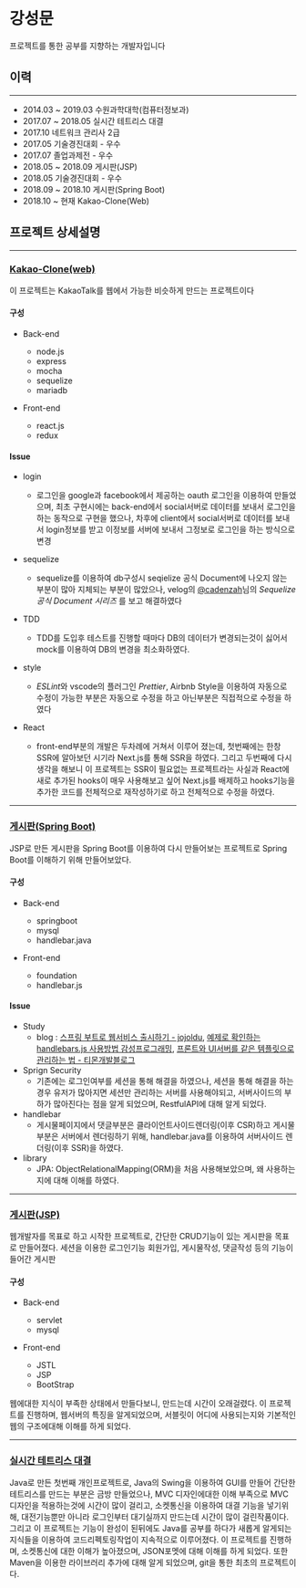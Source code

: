 # 강성문

프로젝트를 통한 공부를 지향하는 개발자입니다

## 이력

---

-   2014.03 ~ 2019.03 수원과학대학(컴퓨터정보과)
-   2017.07 ~ 2018.05 실시간 테트리스 대결
-   2017.10 네트워크 관리사 2급
-   2017.05 기술경진대회 - 우수
-   2017.07 졸업과제전 - 우수
-   2018.05 ~ 2018.09 게시판(JSP)
-   2018.05 기술경진대회 - 우수
-   2018.09 ~ 2018.10 게시판(Spring Boot)
-   2018.10 ~ 현재 Kakao-Clone(Web)

## 프로젝트 상세설명

---

### [Kakao-Clone(web)](https://github.com/sungmun/Kakao-Clone)

이 프로젝트는 KakaoTalk를 웹에서 가능한 비슷하게 만드는 프로젝트이다

#### 구성

-   Back-end

    -   node.js
    -   express
    -   mocha
    -   sequelize
    -   mariadb

-   Front-end

    -   react.js
    -   redux

#### Issue

-   login

    -   로그인을 google과 facebook에서 제공하는 oauth 로그인을 이용하여 만들었으며, 최초 구현시에는 back-end에서 social서버로 데이터를 보내서 로그인을 하는 동작으로 구현을 했으나, 차후에 client에서 social서버로 데이터를 보내서 login정보를 받고 이정보를 서버에 보내서 그정보로 로그인을 하는 방식으로 변경

-   sequelize

    -   sequelize를 이용하여 db구성시 seqielize 공식 Document에 나오지 않는 부분이 많아 지체되는 부분이 많았으나, velog의 [@cadenzah](https://velog.io/@cadenzah)님의 _Sequelize 공식 Document 시리즈_ 를 보고 해결하였다

-   TDD

    -   TDD를 도입후 테스트를 진행할 때마다 DB의 데이터가 변경되는것이 싫어서 mock를 이용하여 DB의 변경을 최소화하였다.

-   style

    -   *ESLint*와 vscode의 플러그인 _Prettier_, Airbnb Style을 이용하여 자동으로 수정이 가능한 부분은 자동으로 수정을 하고 아닌부분은 직접적으로 수정을 하였다

-   React
    -   front-end부분의 개발은 두차례에 거쳐서 이루어 졌는데, 첫번째에는 한창 SSR에 알아보던 시기라 Next.js를 통해 SSR을 하였다. 그리고 두번째에 다시 생각을 해보니 이 프로젝트는 SSR이 필요없는 프로젝트라는 사실과 React에 새로 추가된 hooks이 매우 사용해보고 싶어 Next.js를 배제하고 hooks기능을 추가한 코드를 전체적으로 재작성하기로 하고 전체적으로 수정을 하였다.

---

### [게시판(Spring Boot)](https://github.com/sungmun/SpringBoot-NoticeBoard)

JSP로 만든 게시판을 Spring Boot를 이용하여 다시 만들어보는 프로젝트로 Spring Boot를 이해하기 위해 만들어보았다.

#### 구성

-   Back-end

    -   springboot
    -   mysql
    -   handlebar.java

-   Front-end

    -   foundation
    -   handlebar.js

#### Issue

-   Study
    -   blog : [스프링 부트로 웹서비스 출시하기 - jojoldu](https://jojoldu.tistory.com/250), [예제로 확인하는 handlebars.js 사용방법 감성프로그래밍](https://programmingsummaries.tistory.com/381), [프론트와 UI서버를 같은 템플릿으로 관리하는 법 - 티몬개발블로그](https://tmondev.blog.me/220398995882?Redirect=Log&from=postView)
-   Sprign Security
    -   기존에는 로그인여부를 세션을 통해 해결을 하였으나, 세션을 통해 해결을 하는경우 유저가 많아지면 세션만 관리하는 서버를 사용해야되고, 서버사이드의 부하가 많아진다는 점을 알게 되었으며, RestfulAPI에 대해 알게 되었다.
-   handlebar
    -   게시물페이지에서 댓글부분은 클라이언트사이드렌더링(이후 CSR)하고 게시물부분은 서버에서 렌더링하기 위해, handlebar.java를 이용하여 서버사이드 렌더링(이후 SSR)을 하였다.
-   library
    -   JPA: ObjectRelationalMapping(ORM)을 처음 사용해보았으며, 왜 사용하는지에 대해 이해를 하였다.

---

### [게시판(JSP)](https://github.com/sungmun/NoticeBoard)

웹개발자를 목표로 하고 시작한 프로젝트로, 간단한 CRUD기능이 있는 게시판을 목표로 만들어졌다. 세션을 이용한 로그인기능 회원가입, 게시물작성, 댓글작성 등의 기능이 들어간 게시판

#### 구성

-   Back-end

    -   servlet
    -   mysql

-   Front-end

    -   JSTL
    -   JSP
    -   BootStrap

웹에대한 지식이 부족한 상태에서 만들다보니, 만드는데 시간이 오래걸렸다. 이 프로젝트를 진행하며, 웹서버의 특징을 알게되었으며, 서블릿이 어디에 사용되는지와 기본적인 웹의 구조에대해 이해를 하게 되었다.

---

### [실시간 테트리스 대결](https://github.com/sungmun/TetrisClient)

Java로 만든 첫번째 개인프로젝트로, Java의 Swing을 이용하여 GUI를 만들어 간단한 테트리스를 만드는 부분은 금방 만들었으나, MVC 디자인에대한 이해 부족으로 MVC 디자인을 적용하는것에 시간이 많이 걸리고, 소켓통신을 이용하여 대결 기능을 넣기위해, 대전기능뿐만 아니라 로그인부터 대기실까지 만드는데 시간이 많이 걸린작품이다. 그리고 이 프로젝트는 기능이 완성이 된뒤에도 Java를 공부를 하다가 새롭게 알게되는 지식들을 이용하여 코드리펙토링작업이 지속적으로 이루어졌다. 이 프로젝트를 진행하며, 소켓통신에 대한 이해가 높아졌으며, JSON포멧에 대해 이해를 하게 되었다. 또한 Maven을 이용한 라이브러리 추가에 대해 알게 되었으며, git을 통한 최초의 프로젝트이다.
